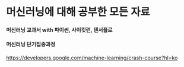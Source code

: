 # 머신러닝에 대해 공부한 모든 자료

#### 머신러닝 교과서 with 파이썬, 사이킷런, 텐서플로

#### 머신러닝 단기집중과정
https://developers.google.com/machine-learning/crash-course?hl=ko
